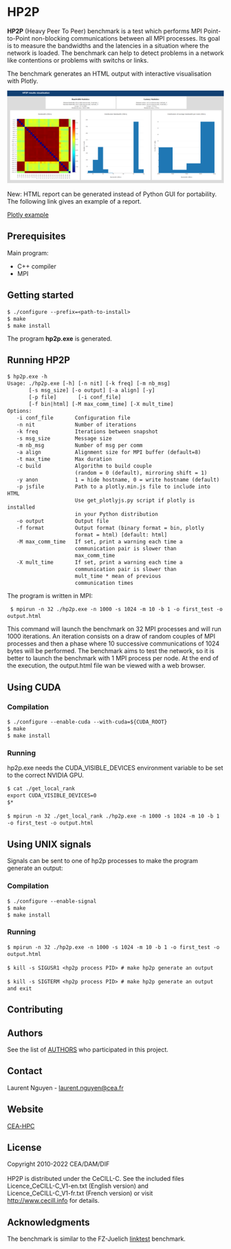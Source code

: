 # HP2P

**HP2P** (Heavy Peer To Peer) benchmark is a test which performs MPI Point-to-Point non-blocking communications between all MPI processes. Its goal is to measure the bandwidths and the latencies in a situation where the network is loaded. The benchmark can help to detect problems in a network like contentions or problems with switchs or links.

The benchmark generates an HTML output with interactive visualisation with Plotly.

![alt tag](examples/gui-plotly.png)

New: HTML report can be generated instead of Python GUI for portability. The following link gives an example of a report.

[Plotly example](http://htmlpreview.github.io/?https://github.com/cea-hpc/hp2p/blob/master/examples/plotly_example.html)

## Prerequisites

Main program:

* C++ compiler
* MPI

## Getting started

```
$ ./configure --prefix=<path-to-install>
$ make
$ make install
```
The program **hp2p.exe** is generated.

## Running HP2P

```
$ hp2p.exe -h
Usage: ./hp2p.exe [-h] [-n nit] [-k freq] [-m nb_msg]
       [-s msg_size] [-o output] [-a align] [-y]
       [-p file]       [-i conf_file]
       [-f bin|html] [-M max_comm_time] [-X mult_time]
Options:
   -i conf_file       Configuration file
   -n nit             Number of iterations
   -k freq            Iterations between snapshot
   -s msg_size        Message size
   -m nb_msg          Number of msg per comm
   -a align           Alignment size for MPI buffer (default=8)
   -t max_time        Max duration
   -c build           Algorithm to build couple
                      (random = 0 (default), mirroring shift = 1)
   -y anon            1 = hide hostname, 0 = write hostname (default)
   -p jsfile          Path to a plotly.min.js file to include into HTML
                      Use get_plotlyjs.py script if plotly is installed
                      in your Python distribution
   -o output          Output file
   -f format          Output format (binary format = bin, plotly
                      format = html) [default: html]
   -M max_comm_time   If set, print a warning each time a
                      communication pair is slower than 
                      max_comm_time
   -X mult_time       If set, print a warning each time a
                      communication pair is slower than 
                      mult_time * mean of previous
                      communication times
```
The program is written in MPI:
```
 $ mpirun -n 32 ./hp2p.exe -n 1000 -s 1024 -m 10 -b 1 -o first_test -o output.html
```
This command will launch the benchmark on 32 MPI processes and will run 1000 iterations. An iteration consists on a draw of random couples of MPI processes and then a phase where 10 successive communications of 1024 bytes will be performed.
The benchmark aims to test the network, so it is better to launch the benchmark with 1 MPI process per node.
At the end of the execution, the output.html file wan be viewed with a web browser.

## Using CUDA

### Compilation

```
$ ./configure --enable-cuda --with-cuda=${CUDA_ROOT}
$ make
$ make install
```

### Running

hp2p.exe needs the CUDA_VISIBLE_DEVICES environment variable to be set to the correct NVIDIA GPU.

```
$ cat ./get_local_rank
export CUDA_VISIBLE_DEVICES=0
$*

$ mpirun -n 32 ./get_local_rank ./hp2p.exe -n 1000 -s 1024 -m 10 -b 1 -o first_test -o output.html
```

## Using UNIX signals

Signals can be sent to one of hp2p processes to make the program generate an output:

### Compilation

```
$ ./configure --enable-signal
$ make
$ make install
```

### Running

```
$ mpirun -n 32 ./hp2p.exe -n 1000 -s 1024 -m 10 -b 1 -o first_test -o output.html

$ kill -s SIGUSR1 <hp2p process PID> # make hp2p generate an output

$ kill -s SIGTERM <hp2p process PID> # make hp2p generate an output and exit
```


## Contributing
## Authors
See the list of [AUTHORS](AUTHORS) who participated in this project.
## Contact

Laurent Nguyen - <laurent.nguyen@cea.fr>

## Website

[CEA-HPC](http://www-hpc.cea.fr/)

## License

Copyright 2010-2022 CEA/DAM/DIF<br />
<br />
HP2P is distributed under the CeCILL-C. See the included files <br />
Licence_CeCILL-C_V1-en.txt (English version) and <br />
Licence_CeCILL-C_V1-fr.txt (French version) or visit  <br />
http://www.cecill.info for details.

## Acknowledgments

The benchmark is similar to the FZ-Juelich [linktest](http://www.fz-juelich.de/ias/jsc/EN/Expertise/Support/Software/LinkTest/_node.html) benchmark.
